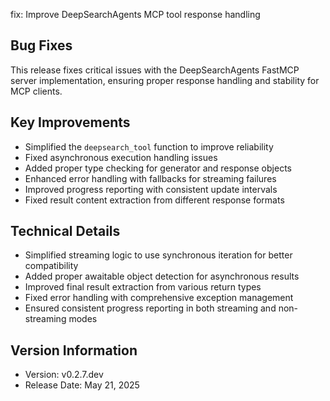 fix: Improve DeepSearchAgents MCP tool response handling

## Bug Fixes

This release fixes critical issues with the DeepSearchAgents FastMCP server implementation, ensuring proper response handling and stability for MCP clients.

## Key Improvements

- Simplified the `deepsearch_tool` function to improve reliability
- Fixed asynchronous execution handling issues
- Added proper type checking for generator and response objects
- Enhanced error handling with fallbacks for streaming failures
- Improved progress reporting with consistent update intervals
- Fixed result content extraction from different response formats

## Technical Details

- Simplified streaming logic to use synchronous iteration for better compatibility
- Added proper awaitable object detection for asynchronous results
- Improved final result extraction from various return types
- Fixed error handling with comprehensive exception management
- Ensured consistent progress reporting in both streaming and non-streaming modes

## Version Information

- Version: v0.2.7.dev
- Release Date: May 21, 2025
